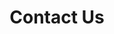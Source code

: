 ---
layout: child_layout/contact
title: Contact Us
permalink: /contact-us/
hero_image: /assets/img/content/backgrounds/bg-08.jpg
hero_options:
---